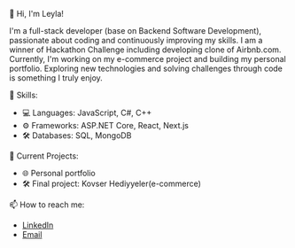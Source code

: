 👋 Hi, I'm Leyla!

I'm a full-stack developer (base on Backend Software Development), passionate about coding and continuously improving my skills. 
I am a winner of Hackathon Challenge including developing clone of Airbnb.com.
Currently, I'm working on my e-commerce project and building my personal portfolio. 
Exploring new technologies and solving challenges through code is something I truly enjoy.

🌟 Skills:
- 💻 Languages: JavaScript, C#, C++
- ⚙️ Frameworks: ASP.NET Core, React, Next.js
- 🛠️ Databases: SQL, MongoDB

🚀 Current Projects:
- 🌐 Personal portfolio
- 🛠 Final project: Kovser Hediyyeler(e-commerce)

📫 How to reach me:
- [LinkedIn](https://www.linkedin.com/leyla-heydarova)
- [Email](mailto:lbadalzade@gmail.com)



